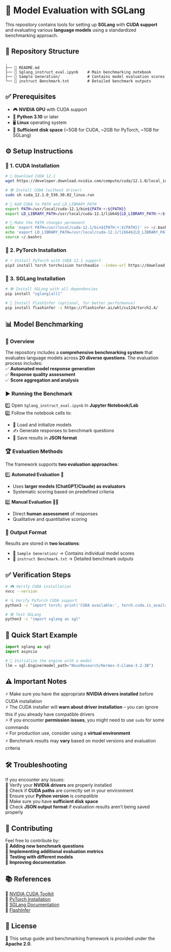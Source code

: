 # 🚀 Model Evaluation with SGLang  

This repository contains tools for setting up **SGLang** with **CUDA support** and evaluating various **language models** using a standardized benchmarking approach.  

## 📂 Repository Structure  
```
.
├── 📜 README.md  
├── 📓 Sglang_instruct_eval.ipynb    # Main benchmarking notebook  
├── 📁 Sample Generation/            # Contains model evaluation scores  
└── 📄 instruct Benchmark.txt        # Detailed benchmark outputs  
```

## ✅ Prerequisites  
- 🎮 **NVIDIA GPU** with CUDA support  
- 🐍 **Python 3.10** or later  
- 🖥️ **Linux** operating system  
- 💾 **Sufficient disk space** (~5GB for CUDA, ~2GB for PyTorch, ~1GB for SGLang)  

## ⚙️ Setup Instructions  

### 🔹 1. CUDA Installation  
```bash
# 🚀 Download CUDA 12.1  
wget https://developer.download.nvidia.com/compute/cuda/12.1.0/local_installers/cuda_12.1.0_530.30.02_linux.run

# 🛠️ Install CUDA (without driver)  
sudo sh cuda_12.1.0_530.30.02_linux.run

# 🔗 Add CUDA to PATH and LD_LIBRARY_PATH  
export PATH=/usr/local/cuda-12.1/bin${PATH:+:${PATH}}
export LD_LIBRARY_PATH=/usr/local/cuda-12.1/lib64${LD_LIBRARY_PATH:+:${LD_LIBRARY_PATH}}

# 🔄 Make the PATH changes permanent  
echo 'export PATH=/usr/local/cuda-12.1/bin${PATH:+:${PATH}}' >> ~/.bashrc
echo 'export LD_LIBRARY_PATH=/usr/local/cuda-12.1/lib64${LD_LIBRARY_PATH:+:${LD_LIBRARY_PATH}}' >> ~/.bashrc
source ~/.bashrc
```

### 🔹 2. PyTorch Installation  
```bash
# ⚡ Install PyTorch with CUDA 12.1 support  
pip3 install torch torchvision torchaudio --index-url https://download.pytorch.org/whl/cu121
```

### 🔹 3. SGLang Installation  
```bash
# 🛠️ Install SGLang with all dependencies  
pip install "sglang[all]"

# 🚀 Install FlashInfer (optional, for better performance)  
pip install flashinfer -i https://flashinfer.ai/whl/cu124/torch2.4/
```

## 📊 Model Benchmarking  

### 📌 Overview  
The repository includes a **comprehensive benchmarking system** that evaluates language models across **20 diverse questions**. The evaluation process includes:  
✅ **Automated model response generation**  
✅ **Response quality assessment**  
✅ **Score aggregation and analysis**  

### ▶️ Running the Benchmark  
1️⃣ Open `Sglang_instruct_eval.ipynb` in **Jupyter Notebook/Lab**  
2️⃣ Follow the notebook cells to:  
   - 🔄 Load and initialize models  
   - ✍️ Generate responses to benchmark questions  
   - 💾 Save results in **JSON format**  

### 🏆 Evaluation Methods  
The framework supports **two evaluation approaches**:  

1️⃣ **Automated Evaluation** 🤖  
   - Uses **larger models (ChatGPT/Claude) as evaluators**  
   - Systematic scoring based on predefined criteria  

2️⃣ **Manual Evaluation** 👨‍💻  
   - Direct **human assessment** of responses  
   - Qualitative and quantitative scoring  

### 📂 Output Format  
Results are stored in **two locations**:  
- 📁 `Sample Generation/` → Contains individual model scores  
- 📄 `instruct Benchmark.txt` → Detailed benchmark outputs  

## ✅ Verification Steps  
```bash
# 🎮 Verify CUDA installation  
nvcc --version  

# 🔍 Verify PyTorch CUDA support  
python3 -c "import torch; print('CUDA available:', torch.cuda.is_available())"

# 🛠️ Test SGLang  
python3 -c "import sglang as sgl"
```

## 🚀 Quick Start Example  
```python
import sglang as sgl
import asyncio

# 🧠 Initialize the engine with a model  
llm = sgl.Engine(model_path="NousResearch/Hermes-3-Llama-3.2-3B")
```

## ⚠️ Important Notes  
⚡ Make sure you have the appropriate **NVIDIA drivers installed** before CUDA installation  
⚡ The CUDA installer will **warn about driver installation** – you can ignore this if you already have compatible drivers  
⚡ If you encounter **permission issues**, you might need to use `sudo` for some commands  
⚡ For production use, consider using a **virtual environment**  
⚡ Benchmark results may **vary** based on model versions and evaluation criteria  

## 🛠️ Troubleshooting  
If you encounter any issues:  
🔹 Verify your **NVIDIA drivers** are properly installed  
🔹 Check if **CUDA paths** are correctly set in your environment  
🔹 Ensure your **Python version** is compatible  
🔹 Make sure you have **sufficient disk space**  
🔹 Check **JSON output format** if evaluation results aren’t being saved properly  

## 🤝 Contributing  
Feel free to contribute by:  
🔹 **Adding new benchmark questions**  
🔹 **Implementing additional evaluation metrics**  
🔹 **Testing with different models**  
🔹 **Improving documentation**  

## 📚 References  
🔗 [NVIDIA CUDA Toolkit](https://developer.nvidia.com/cuda-toolkit)  
🔗 [PyTorch Installation](https://pytorch.org/get-started/locally/)  
🔗 [SGLang Documentation](https://github.com/build-ai-applications/sglang)  
🔗 [FlashInfer](https://flashinfer.ai)  

## 📜 License  
📄 This setup guide and benchmarking framework is provided under the **Apache 2.0**.  
